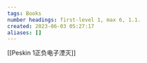 ```yaml
---
tags: Books
number headings: first-level 1, max 6, 1.1.
created: 2023-06-03 05:27:17
aliases: []
---
```


[[Peskin 1正负电子湮灭]]

